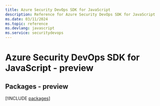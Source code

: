 ```yaml
---
title: Azure Security DevOps SDK for JavaScript
description: Reference for Azure Security DevOps SDK for JavaScript
ms.date: 03/11/2024
ms.topic: reference
ms.devlang: javascript
ms.service: securitydevops
---
```

# Azure Security DevOps SDK for JavaScript - preview
## Packages - preview
[!INCLUDE [packages](security-devops-index.md)]